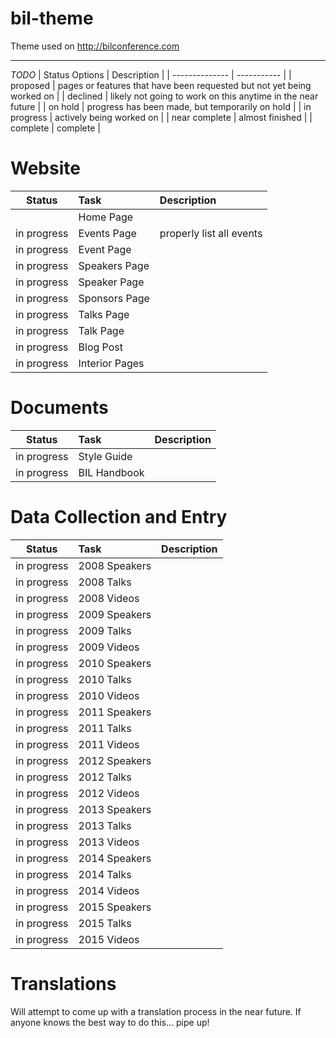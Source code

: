 # bil-theme
Theme used on http://bilconference.com

---

*TODO*
| Status Options | Description |
| -------------- | ----------- |
| proposed | pages or features that have been requested but not yet being worked on |
| declined | likely not going to work on this anytime in the near future |
| on hold | progress has been made, but temporarily on hold |
| in progress | actively being worked on |
| near complete | almost finished |
| complete | complete |



# Website
| Status  | Task  | Description |
| :------------: | :--------------- | :----- |
|  | Home Page |  |
| in progress | Events Page | properly list all events |
| in progress | Event Page | |
| in progress | Speakers Page | |
| in progress | Speaker Page | |
| in progress | Sponsors Page | |
| in progress | Talks Page | |
| in progress | Talk Page | |
| in progress | Blog Post | |
| in progress | Interior Pages | |

# Documents
| Status  | Task  | Description |
| :------------: |:---------------| :-----|
| in progress | Style Guide | |
| in progress | BIL Handbook | |


# Data Collection and Entry
| Status  | Task  | Description |
| :------------: |:---------------| :-----|
| in progress | 2008 Speakers | |
| in progress | 2008 Talks | |
| in progress | 2008 Videos | |
| in progress | 2009 Speakers | |
| in progress | 2009 Talks | |
| in progress | 2009 Videos | |
| in progress | 2010 Speakers | |
| in progress | 2010 Talks | |
| in progress | 2010 Videos | |
| in progress | 2011 Speakers | |
| in progress | 2011 Talks | |
| in progress | 2011 Videos | |
| in progress | 2012 Speakers | |
| in progress | 2012 Talks | |
| in progress | 2012 Videos | |
| in progress | 2013 Speakers | |
| in progress | 2013 Talks | |
| in progress | 2013 Videos | |
| in progress | 2014 Speakers | |
| in progress | 2014 Talks | |
| in progress | 2014 Videos | |
| in progress | 2015 Speakers | |
| in progress | 2015 Talks | |
| in progress | 2015 Videos | |

# Translations
Will attempt to come up with a translation process in the near future. If anyone knows the best way to do this... pipe up!
